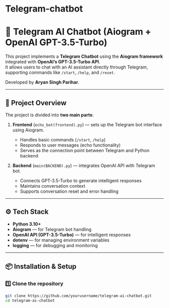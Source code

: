# Telegram-chatbot
# 🤖 Telegram AI Chatbot (Aiogram + OpenAI GPT-3.5-Turbo)

This project implements a **Telegram Chatbot** using the **Aiogram framework** integrated with **OpenAI’s GPT-3.5-Turbo API**.  
It allows users to chat with an AI assistant directly through Telegram, supporting commands like `/start`, `/help`, and `/reset`.

Developed by **Aryan Singh Parihar**.

---

## 🧠 Project Overview

The project is divided into **two main parts**:

1. **Frontend** (`echo_bot(frontend).py`) — sets up the Telegram bot interface using Aiogram.  
   - Handles basic commands (`/start`, `/help`)  
   - Responds to user messages (echo functionality)  
   - Serves as the connection point between Telegram and Python backend  

2. **Backend** (`main(BACKEND).py`) — integrates OpenAI API with Telegram bot.  
   - Connects GPT-3.5-Turbo to generate intelligent responses  
   - Maintains conversation context  
   - Supports conversation reset and error handling  

---

## ⚙️ Tech Stack

- **Python 3.10+**
- **Aiogram** — for Telegram bot handling  
- **OpenAI API (GPT-3.5-Turbo)** — for intelligent responses  
- **dotenv** — for managing environment variables  
- **logging** — for debugging and monitoring  

---

## 📦 Installation & Setup

### 1️⃣ Clone the repository
```bash
git clone https://github.com/yourusername/telegram-ai-chatbot.git
cd telegram-ai-chatbot
